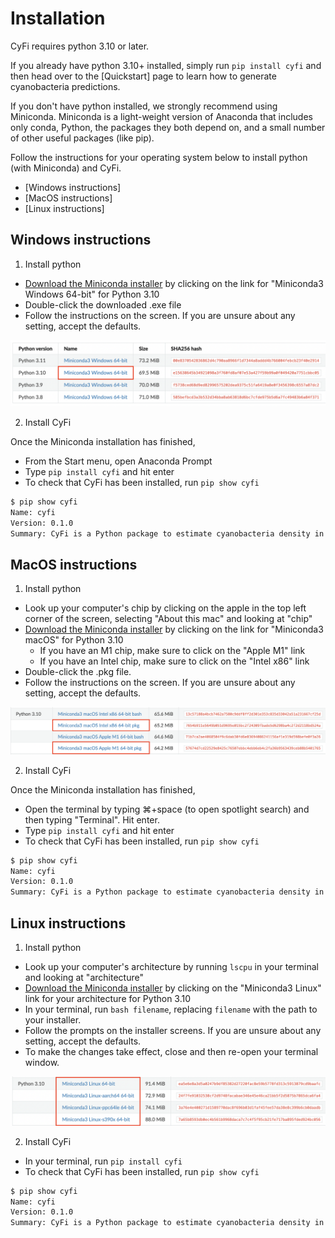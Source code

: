 # Installation

CyFi requires python 3.10 or later.

If you already have python 3.10+ installed, simply run `pip install cyfi` and then head over to the [Quickstart] page to learn how to generate cyanobacteria predictions. 

If you don't have python installed, we strongly recommend using Miniconda. Miniconda is a light-weight version of Anaconda that includes only conda, Python, the packages they both depend on, and a small number of other useful packages (like pip).

Follow the instructions for your operating system below to install python (with Miniconda) and CyFi.

- [Windows instructions]
- [MacOS instructions]
- [Linux instructions]

## Windows instructions

1. Install python

- [Download the Miniconda installer](https://docs.conda.io/projects/miniconda/en/latest/miniconda-other-installer-links.html#windows-installers) by clicking on the link for "Miniconda3 Windows 64-bit" for Python 3.10
- Double-click the downloaded .exe file
- Follow the instructions on the screen. If you are unsure about any setting, accept the defaults.

![Windows Miniconda installer links](images/windows.png)

2. Install CyFi

Once the Miniconda installation has finished,

- From the Start menu, open Anaconda Prompt
- Type `pip install cyfi` and hit enter
- To check that CyFi has been installed, run `pip show cyfi`

```bash
$ pip show cyfi
Name: cyfi
Version: 0.1.0
Summary: CyFi is a Python package to estimate cyanobacteria density in small, inland water bodies using Sentinel-2 satellite imagery.
```

## MacOS instructions

1. Install python

- Look up your computer's chip by clicking on the apple in the top left corner of the screen, selecting "About this mac" and looking at "chip"
- [Download the Miniconda installer](https://docs.conda.io/projects/miniconda/en/latest/miniconda-other-installer-links.html#macos-installers) by clicking on the link for "Miniconda3 macOS" for Python 3.10
  - If you have an M1 chip, make sure to click on the "Apple M1" link
  - If you have an Intel chip, make sure to click on the "Intel x86" link
- Double-click the .pkg file.
- Follow the instructions on the screen. If you are unsure about any setting, accept the defaults.

![macOS Miniconda installer links](images/mac.png)

2. Install CyFi

Once the Miniconda installation has finished,

- Open the terminal by typing ⌘+space (to open spotlight search) and then typing "Terminal". Hit enter.
- Type `pip install cyfi` and hit enter
- To check that CyFi has been installed, run `pip show cyfi`

```bash
$ pip show cyfi
Name: cyfi
Version: 0.1.0
Summary: CyFi is a Python package to estimate cyanobacteria density in small, inland water bodies using Sentinel-2 satellite imagery.
```

## Linux instructions

1. Install python

- Look up your computer's architecture by running `lscpu` in your terminal and looking at "architecture"
- [Download the Miniconda installer](https://docs.conda.io/projects/miniconda/en/latest/miniconda-other-installer-links.html#linux-installers) by clicking on the "Miniconda3 Linux" link for your architecture for Python 3.10
- In your terminal, run `bash filename`, replacing `filename` with the path to your installer.
- Follow the prompts on the installer screens. If you are unsure about any setting, accept the defaults.
- To make the changes take effect, close and then re-open your terminal window.

![Linux Miniconda installer links](images/linux.png)

2. Install CyFi

- In your terminal, run `pip install cyfi`
- To check that CyFi has been installed, run `pip show cyfi`

```bash
$ pip show cyfi
Name: cyfi
Version: 0.1.0
Summary: CyFi is a Python package to estimate cyanobacteria density in small, inland water bodies using Sentinel-2 satellite imagery.
```
